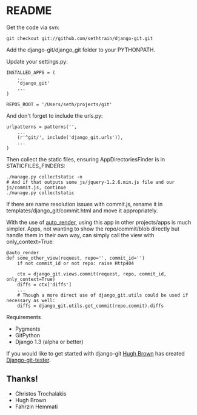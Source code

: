 README
======

Get the code via svn:

    git checkout git://github.com/sethtrain/django-git.git

Add the django-git/django_git folder to your PYTHONPATH.

Update your settings.py:

    INSTALLED_APPS = (
        ...
        'django_git'
        ...
    )

    REPOS_ROOT = '/Users/seth/projects/git'

And don't forget to include the urls.py:

    urlpatterns = patterns('',
        ...
        (r'^git/', include('django_git.urls')),
        ...
    )

Then collect the static files, ensuring AppDirectoriesFinder is in STATICFILES_FINDERS:

    ./manage.py collectstatic -n
    # And if that outputs some js/jquery-1.2.6.min.js file and our js/commit.js, continue
    ./manage.py collectstatic

If there are name resolution issues with commit.js, rename it in templates/django_git/commit.html and move it appropriately.

With the use of [auto_render](http://djangosnippets.org/snippets/559/), using this app in other projects/apps is much simpler. Apps, not wanting to show the repo/commit/blob directly but handle them in their own way, can simply call the view with only_context=True:

    @auto_render
    def some_other_view(request, repo='', commit_id='')
        if not commit_id or not repo: raise Http404

        ctx = django_git.views.commit(request, repo, commit_id, only_context=True)
        diffs = ctx['diffs']
        ...
        # Though a more direct use of django_git.utils could be used if necessary as well:
        diffs = django_git.utils.get_commit(repo,commit).diffs


Requirements

* Pygments
* GitPython
* Django 1.3 (alpha or better)

If you would like to get started with django-git [Hugh Brown](http://github.com/hughdbrown) has created [Django-git-tester](http://github.com/hughdbrown/Django-git-tester).

Thanks!
-------
* Christos Trochalakis
* Hugh Brown
* Fahrzin Hemmati
